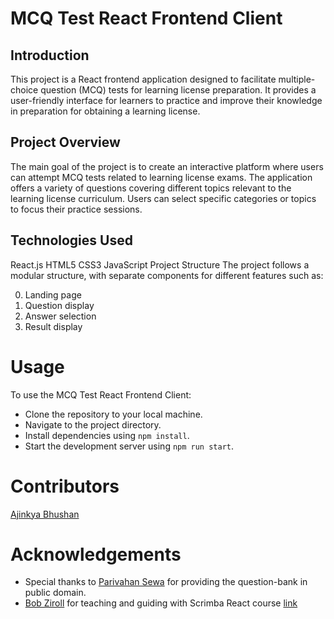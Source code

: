 # MCQ Test React Frontend Client

## Introduction
This project is a React frontend application designed to facilitate multiple-choice question (MCQ) tests for learning license preparation. It provides a user-friendly interface for learners to practice and improve their knowledge in preparation for obtaining a learning license.

## Project Overview
The main goal of the project is to create an interactive platform where users can attempt MCQ tests related to learning license exams. The application offers a variety of questions covering different topics relevant to the learning license curriculum. Users can select specific categories or topics to focus their practice sessions.

## Technologies Used
React.js
HTML5
CSS3
JavaScript
Project Structure
The project follows a modular structure, with separate components for different features such as:

0. Landing page
1. Question display
2. Answer selection
3. Result display


# Usage
To use the MCQ Test React Frontend Client:

* Clone the repository to your local machine.
* Navigate to the project directory.
* Install dependencies using `npm install`.
* Start the development server using `npm run start`.

# Contributors
[Ajinkya Bhushan](https://github.com/ajinkya213)


# Acknowledgements
- Special thanks to [Parivahan Sewa](https://parivahan.gov.in/parivahan/) for providing the question-bank in public domain.
- [Bob Ziroll](https://github.com/bobziroll) for teaching and guiding with Scrimba React course [link](https://scrimba.com/learn/learnreact)
